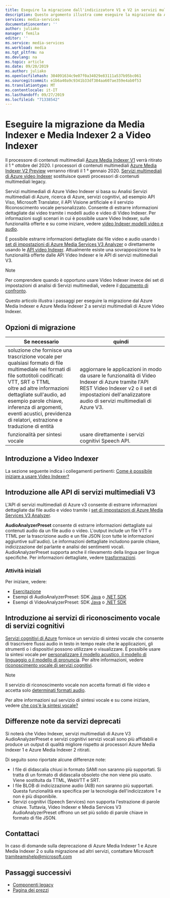 ```yaml
---
title: Eseguire la migrazione dall'indicizzatore V1 e V2 in servizi multimediali di Azure Video Indexer | Microsoft Docs
description: Questo argomento illustra come eseguire la migrazione da Azure Media Indexer V1 e V2 ai servizi multimediali di Azure Video Indexer.
services: media-services
documentationcenter: ''
author: juliako
manager: femila
editor: ''
ms.service: media-services
ms.workload: media
ms.tgt_pltfrm: na
ms.devlang: na
ms.topic: article
ms.date: 09/20/2019
ms.author: juliako
ms.openlocfilehash: 304091634c9e07f0a34029e83111a537b95bc061
ms.sourcegitcommit: e1b6a40a9c9341b33df384aa607ae359e4ab0f53
ms.translationtype: MT
ms.contentlocale: it-IT
ms.lasthandoff: 09/27/2019
ms.locfileid: "71338542"
---
```

# <a name="migrate-from-media-indexer-and-media-indexer-2-to-video-indexer"></a>Eseguire la migrazione da Media Indexer e Media Indexer 2 a Video Indexer

Il processore di contenuti multimediali [Azure Media Indexer V1](media-services-index-content.md) verrà ritirato il 1 ° ottobre del 2020. I processori di contenuti multimediali [Azure Media Indexer V2 Preview](media-services-process-content-with-indexer2.md) verranno ritirati il 1 ° gennaio 2020.  [Servizi multimediali di Azure video Indexer](https://docs.microsoft.com/azure/media-services/video-indexer/) sostituisce questi processori di contenuti multimediali legacy.

Servizi multimediali di Azure Video Indexer si basa su Analisi Servizi multimediali di Azure, ricerca di Azure, servizi cognitivi, ad esempio API Viso, Microsoft Translator, il API Visione artificiale e il servizio Riconoscimento vocale personalizzato. Consente di estrarre informazioni dettagliate dai video tramite i modelli audio e video di Video Indexer. Per informazioni sugli scenari in cui è possibile usare Video Indexer, sulle funzionalità offerte e su come iniziare, vedere [video Indexer modelli video e audio](../video-indexer/video-indexer-overview.md). 

È possibile estrarre informazioni dettagliate dai file video e audio usando i [set di impostazioni di Azure Media Services V3 Analyzer](../latest/analyzing-video-audio-files-concept.md) o direttamente usando le [API video Indexer](https://api-portal.videoindexer.ai/). Attualmente esiste una sovrapposizione tra le funzionalità offerte dalle API Video Indexer e le API di servizi multimediali V3.

> [!NOTE]
> Per comprendere quando è opportuno usare Video Indexer invece dei set di impostazioni di analisi di Servizi multimediali, vedere il [documento di confronto](../video-indexer/compare-video-indexer-with-media-services-presets.md). 

Questo articolo illustra i passaggi per eseguire la migrazione dal Azure Media Indexer e Azure Media Indexer 2 a servizi multimediali di Azure Video Indexer.  

## <a name="migration-options"></a>Opzioni di migrazione 

|Se necessario  |quindi |
|---|---|
|soluzione che fornisce una trascrizione vocale per qualsiasi formato di file multimediale nei formati di file sottotitoli codificati: VTT, SRT o TTML<br/>oltre ad altre informazioni dettagliate sull'audio, ad esempio parole chiave, inferenza di argomenti, eventi acustici, previdenza di relatori, estrazione e traduzione di entità| aggiornare le applicazioni in modo da usare le funzionalità di Video Indexer di Azure tramite l'API REST Video Indexer v2 o il set di impostazioni dell'analizzatore audio di servizi multimediali di Azure V3.|
|funzionalità per sintesi vocale| usare direttamente i servizi cognitivi Speech API.|  

## <a name="getting-started-with-video-indexer"></a>Introduzione a Video Indexer

La sezione seguente indica i collegamenti pertinenti: [Come è possibile iniziare a usare Video Indexer?](https://docs.microsoft.com/azure/media-services/video-indexer/video-indexer-overview#how-can-i-get-started-with-video-indexer) 

## <a name="getting-started-with-media-services-v3-apis"></a>Introduzione alle API di servizi multimediali V3

L'API di servizi multimediali di Azure v3 consente di estrarre informazioni dettagliate dai file audio e video tramite i [set di impostazioni di Azure Media Services V3 Analyzer](../latest/analyzing-video-audio-files-concept.md). 

**AudioAnalyzerPreset** consente di estrarre informazioni dettagliate sui contenuti audio da un file audio o video. L'output include un file VTT o TTML per la trascrizione audio e un file JSON (con tutte le informazioni aggiuntive sull'audio). Le informazioni dettagliate includono parole chiave, indicizzazione del parlante e analisi dei sentimenti vocali. AudioAnalyzerPreset supporta anche il rilevamento della lingua per lingue specifiche. Per informazioni dettagliate, vedere [trasformazioni](https://docs.microsoft.com/rest/api/media/transforms/createorupdate#audioanalyzerpreset).

### <a name="get-started"></a>Attività iniziali

Per iniziare, vedere:

* [Esercitazione](../latest/analyze-videos-tutorial-with-api.md)
* Esempi di AudioAnalyzerPreset: SDK [Java](https://github.com/Azure-Samples/media-services-v3-java/tree/master/AudioAnalytics/AudioAnalyzer) o [.NET SDK](https://github.com/Azure-Samples/media-services-v3-dotnet/tree/master/AudioAnalytics/AudioAnalyzer)
* Esempi di VideoAnalyzerPreset: SDK [Java](https://github.com/Azure-Samples/media-services-v3-java/tree/master/VideoAnalytics/VideoAnalyzer) o [.NET SDK](https://github.com/Azure-Samples/media-services-v3-dotnet/tree/master/VideoAnalytics/VideoAnalyzer)

## <a name="getting-started-with-cognitive-services-speech-services"></a>Introduzione ai servizi di riconoscimento vocale di servizi cognitivi

[Servizi cognitivi di Azure](https://docs.microsoft.com/azure/cognitive-services/) fornisce un servizio di sintesi vocale che consente di trascrivere flussi audio in testo in tempo reale che le applicazioni, gli strumenti o i dispositivi possono utilizzare o visualizzare. È possibile usare la sintesi vocale per [personalizzare il modello acustico, il modello di linguaggio o il modello di pronuncia](../../cognitive-services/speech-service/how-to-custom-speech-train-model.md). Per altre informazioni, vedere [riconoscimento vocale di servizi cognitivi](../../cognitive-services/speech-service/speech-to-text.md). 

> [!NOTE] 
> Il servizio di riconoscimento vocale non accetta formati di file video e accetta solo [determinati formati audio](https://docs.microsoft.com/azure/cognitive-services/speech-service/rest-speech-to-text#audio-formats). 

Per altre informazioni sul servizio di sintesi vocale e su come iniziare, vedere [che cos'è la sintesi vocale?](https://docs.microsoft.com/azure/cognitive-services/speech-service/speech-to-text)

## <a name="known-differences-from-deprecated-services"></a>Differenze note da servizi deprecati 

Si noterà che Video Indexer, servizi multimediali di Azure V3 AudioAnalyzerPreset e servizi cognitivi servizi vocali sono più affidabili e produce un output di qualità migliore rispetto ai processori Azure Media Indexer 1 e Azure Media Indexer 2 ritirati.  

Di seguito sono riportate alcune differenze note: 

* I file di didascalia chiusi in formato SAMI non saranno più supportati. Si tratta di un formato di didascalia obsoleto che non viene più usato. Viene sostituita da TTML, WebVTT e SRT.  
* I file BLOB di indicizzazione audio (AIB) non saranno più supportati. Questa funzionalità era specifica per la tecnologia dell'indicizzatore 1 e non è più disponibile.  
* Servizi cognitivi (Speech Services) non supporta l'estrazione di parole chiave. Tuttavia, Video Indexer e Media Services V3 AudioAnalyzerPreset offrono un set più solido di parole chiave in formato di file JSON. 

## <a name="contact-us"></a>Contattaci 

In caso di domande sulla deprecazione di Azure Media Indexer 1 e Azure Media Indexer 2 o sulla migrazione ad altri servizi, contattare Microsoft tramiteamshelp@microsoft.com 

## <a name="next-steps"></a>Passaggi successivi

* [Componenti legacy](legacy-components.md)
* [Pagina dei prezzi](https://azure.microsoft.com/pricing/details/media-services/#encoding)


